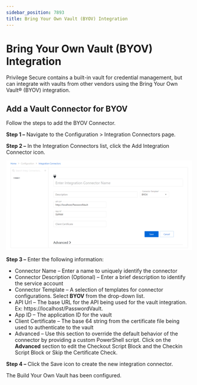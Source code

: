 ```yaml
---
sidebar_position: 7893
title: Bring Your Own Vault (BYOV) Integration
---
```


# Bring Your Own Vault (BYOV) Integration

Privilege Secure contains a built-in vault for credential management, but can integrate with vaults from other vendors using the Bring Your Own Vault® (BYOV) integration.

## Add a Vault Connector for BYOV

Follow the steps to add the BYOV Connector.

**Step 1 –** Navigate to the Configuration > Integration Connectors page.

**Step 2 –** In the Integration Connectors list, click the Add Integration Connector icon.

![Add Build your own vault Connector Integration](../../../../../../../../static/images/PrivilegeSecure_4.2/Content/Resources/Images/PrivilegeSecure/AccessManagement/Admin/Configuration/Integration/AddBYOV.png "Add Build your own vault Connector Integration")

**Step 3 –** Enter the following information:

* Connector Name – Enter a name to uniquely identify the connector
* Connector Description (Optional) – Enter a brief description to identify the service account
* Connector Template – A selection of templates for connector configurations. Select **BYOV** from the drop-down list.
* API Url – The base URL for the API being used for the vault integration. Ex: https://localhost/PasswordVault.
* App ID – The application ID for the vault
* Client Certificate – The base 64 string from the certificate file being used to authenticate to the vault
* Advanced – Use this section to override the default behavior of the connector by providing a custom PowerShell script. Click on the **Advanced** section to edit the Checkout Script Block and the Checkin Script Block or Skip the Certificate Check.

**Step 4 –** Click the Save icon to create the new integration connector.

The Build Your Own Vault has been configured.